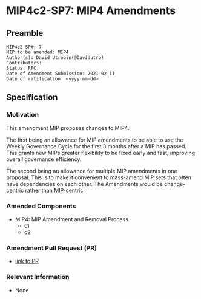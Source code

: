 # MIP4c2-SP7: MIP4 Amendments

## Preamble

```
MIP4c2-SP#: 7
MIP to be amended: MIP4
Author(s): David Utrobin(@Davidutro)
Contributors:
Status: RFC
Date of Amendment Submission: 2021-02-11
Date of ratification: <yyyy-mm-dd>
```

## Specification

### Motivation

This amendment MIP proposes changes to MIP4.

The first being an allowance for MIP amendments to be able to use the Weekly Governance Cycle for the first 3 months after a MIP has passed. This grants new MIPs greater flexibility to be fixed early and fast, improving overall governance efficiency.

The second being an allowance for multiple MIP amendments in one proposal. This is to make it convenient to mass-amend MIP sets that often have dependencies on each other. The Amendments would be change-centric rather than MIP-centric.

### Amended Components

- MIP4: MIP Amendment and Removal Process
    - c1
    - c2

### Amendment Pull Request (PR)

- [link to PR](link)

### Relevant Information

- None

